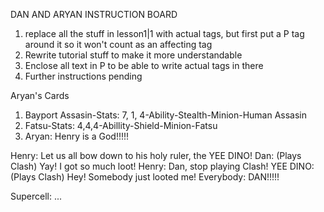DAN AND ARYAN INSTRUCTION BOARD

1. replace all the stuff in lesson1|1 with actual tags, but first put a P tag around it so it won't count as an affecting tag
2. Rewrite tutorial stuff to make it more understandable
3. Enclose all text in P to be able to write actual tags in there
4. Further instructions pending

Aryan's Cards

1. Bayport Assasin-Stats: 7, 1, 4-Ability-Stealth-Minion-Human Assasin
2. Fatsu-Stats: 4,4,4-Abillity-Shield-Minion-Fatsu
3. Aryan: Henry is a God!!!!!

Henry: Let us all bow down to his holy ruler, the YEE DINO!
Dan: (Plays Clash) Yay! I got so much loot!
Henry: Dan, stop playing Clash!
YEE DINO: (Plays Clash) Hey! Somebody just looted me!
Everybody: DAN!!!!!

Supercell: ...
